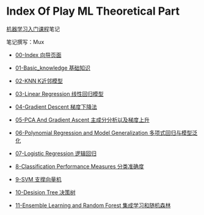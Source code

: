 # Index Of Play ML Theoretical Part

[机器学习入门课程](https://coding.imooc.com/learn/list/169.html)笔记

笔记撰写：Mux

* [00-Index 向导页面](./00-index.md)

* [01-Basic_knowledge 基础知识](01-Basic_knowledge.md)
* [02-KNN K近邻模型](./02-KNN.md)
* [03-Linear Regression 线性回归模型](./03-LinearRegression.md)
* [04-Gradient Descent 梯度下降法](./04-GradientDescent.md)
* [05-PCA And Gradient Ascent 主成分分析以及梯度上升](05-PCAAndGradientAscent.md)
* [06-Polynomial Regression and Model Generalization  多项式回归与模型泛化](./06-Polynomial-Regression-and-Model-Generalization.md)
* [07-Logistic Regression 逻辑回归](./07-Logisitic-Regression.md)
* [8-Classification Performance Measures 分类准确度](./08-Classification-Performance-Measures.md)
* [9-SVM 支撑向量机](./09-SVM.md)
* [10-Desision Tree 决策树](./10-Desision-Tree.md)
* [11-Ensemble Learning and Random Forest 集成学习和随机森林](./11-Ensemble-Learning-and-Random-Forest.md)